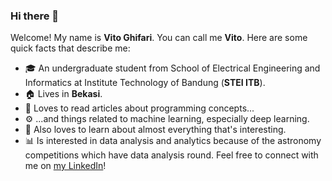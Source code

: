 ### Hi there 👋
Welcome! My name is **Vito Ghifari**. You can call me **Vito**. Here are some quick facts that describe me:
- 🎓 An undergraduate student from School of Electrical Engineering and Informatics at Institute Technology of Bandung (**STEI ITB**).
- 🏠 Lives in **Bekasi**.
- 📖  Loves to read articles about programming concepts...
- ⚙️ ...and things related to machine learning, especially deep learning.
- 📙 Also loves to learn about almost everything that's interesting.
- 📊 Is interested in data analysis and analytics because of the astronomy competitions which have data analysis round.
Feel free to connect with me on [my LinkedIn](https://www.linkedin.com/in/vitoghifari/)!
